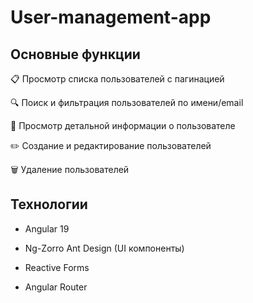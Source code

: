 # User-management-app

## Основные функции
📋 Просмотр списка пользователей с пагинацией

🔍 Поиск и фильтрация пользователей по имени/email

👤 Просмотр детальной информации о пользователе

✏️ Создание и редактирование пользователей

🗑️ Удаление пользователей 

## Технологии
- Angular 19

- Ng-Zorro Ant Design (UI компоненты)

- Reactive Forms

- Angular Router
